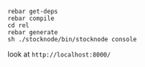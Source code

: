     rebar get-deps
    rebar compile
    cd rel
    rebar generate
    sh ./stocknode/bin/stocknode console

look at `http://localhost:8000/`
